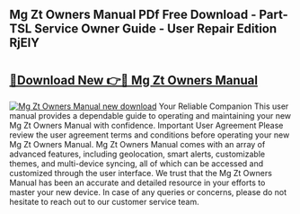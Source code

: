 ## Mg Zt Owners Manual PDf Free Download - Part-TSL Service Owner Guide - User Repair Edition RjElY

# <h2><a href="http://bc48044.oget.top/?id=Mg+Zt+Owners+Manual">🔗Download New 👉🔴 Mg Zt Owners Manual</a></h2>

[![Mg Zt Owners Manual new download](https://i.imgur.com/5g1atiW.png)](http://bc48044.oget.top/?id=Mg+Zt+Owners+Manual)
Your Reliable Companion This user manual provides a dependable guide to operating and maintaining your new Mg Zt Owners Manual with confidence. Important User Agreement Please review the user agreement terms and conditions before operating your new Mg Zt Owners Manual. Mg Zt Owners Manual comes with an array of advanced features, including geolocation, smart alerts, customizable themes, and multi-device syncing, all of which can be accessed and customized through the user interface. We trust that the Mg Zt Owners Manual has been an accurate and detailed resource in your efforts to master your new device. In case of any queries or concerns, please do not hesitate to reach out to our customer service team.
